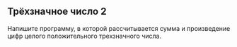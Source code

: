 ## Трёхзначное число 2

Напишите программу, в которой рассчитывается сумма и произведение цифр целого положительного трехзначного числа.